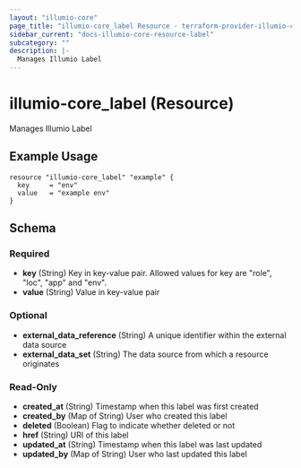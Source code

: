 ```yaml
---
layout: "illumio-core"
page_title: "illumio-core_label Resource - terraform-provider-illumio-core"
sidebar_current: "docs-illumio-core-resource-label"
subcategory: ""
description: |-
  Manages Illumio Label
---
```

# illumio-core_label (Resource)

Manages Illumio Label

Example Usage
------------

```hcl
resource "illumio-core_label" "example" {
  key     = "env"
  value   = "example env"
}
```

## Schema

### Required

- **key** (String) Key in key-value pair. Allowed values for key are "role", "loc", "app" and "env".
- **value** (String) Value in key-value pair

### Optional

- **external_data_reference** (String) A unique identifier within the external data source
- **external_data_set** (String) The data source from which a resource originates

### Read-Only

- **created_at** (String) Timestamp when this label was first created
- **created_by** (Map of String) User who created this label
- **deleted** (Boolean) Flag to indicate whether deleted or not
- **href** (String) URI of this label
- **updated_at** (String) Timestamp when this label was last updated
- **updated_by** (Map of String) User who last updated this label
